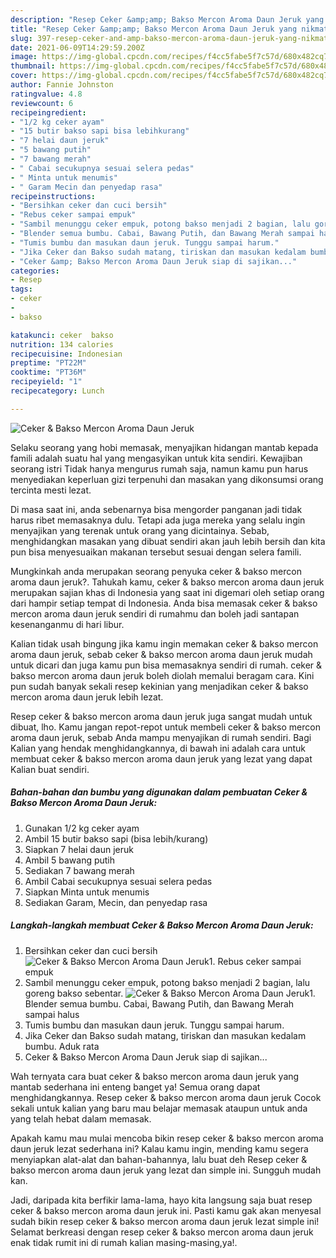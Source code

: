 ```yaml
---
description: "Resep Ceker &amp;amp; Bakso Mercon Aroma Daun Jeruk yang nikmat dan Mudah Dibuat"
title: "Resep Ceker &amp;amp; Bakso Mercon Aroma Daun Jeruk yang nikmat dan Mudah Dibuat"
slug: 397-resep-ceker-and-amp-bakso-mercon-aroma-daun-jeruk-yang-nikmat-dan-mudah-dibuat
date: 2021-06-09T14:29:59.200Z
image: https://img-global.cpcdn.com/recipes/f4cc5fabe5f7c57d/680x482cq70/ceker-bakso-mercon-aroma-daun-jeruk-foto-resep-utama.jpg
thumbnail: https://img-global.cpcdn.com/recipes/f4cc5fabe5f7c57d/680x482cq70/ceker-bakso-mercon-aroma-daun-jeruk-foto-resep-utama.jpg
cover: https://img-global.cpcdn.com/recipes/f4cc5fabe5f7c57d/680x482cq70/ceker-bakso-mercon-aroma-daun-jeruk-foto-resep-utama.jpg
author: Fannie Johnston
ratingvalue: 4.8
reviewcount: 6
recipeingredient:
- "1/2 kg ceker ayam"
- "15 butir bakso sapi bisa lebihkurang"
- "7 helai daun jeruk"
- "5 bawang putih"
- "7 bawang merah"
- " Cabai secukupnya sesuai selera pedas"
- " Minta untuk menumis"
- " Garam Mecin dan penyedap rasa"
recipeinstructions:
- "Bersihkan ceker dan cuci bersih"
- "Rebus ceker sampai empuk"
- "Sambil menunggu ceker empuk, potong bakso menjadi 2 bagian, lalu goreng bakso sebentar."
- "Blender semua bumbu. Cabai, Bawang Putih, dan Bawang Merah sampai halus"
- "Tumis bumbu dan masukan daun jeruk. Tunggu sampai harum."
- "Jika Ceker dan Bakso sudah matang, tiriskan dan masukan kedalam bumbu. Aduk rata"
- "Ceker &amp; Bakso Mercon Aroma Daun Jeruk siap di sajikan..."
categories:
- Resep
tags:
- ceker
- 
- bakso

katakunci: ceker  bakso 
nutrition: 134 calories
recipecuisine: Indonesian
preptime: "PT22M"
cooktime: "PT36M"
recipeyield: "1"
recipecategory: Lunch

---
```



![Ceker &amp; Bakso Mercon Aroma Daun Jeruk](https://img-global.cpcdn.com/recipes/f4cc5fabe5f7c57d/680x482cq70/ceker-bakso-mercon-aroma-daun-jeruk-foto-resep-utama.jpg)

Selaku seorang yang hobi memasak, menyajikan hidangan mantab kepada famili adalah suatu hal yang mengasyikan untuk kita sendiri. Kewajiban seorang istri Tidak hanya mengurus rumah saja, namun kamu pun harus menyediakan keperluan gizi terpenuhi dan masakan yang dikonsumsi orang tercinta mesti lezat.

Di masa  saat ini, anda sebenarnya bisa mengorder panganan jadi tidak harus ribet memasaknya dulu. Tetapi ada juga mereka yang selalu ingin menyajikan yang terenak untuk orang yang dicintainya. Sebab, menghidangkan masakan yang dibuat sendiri akan jauh lebih bersih dan kita pun bisa menyesuaikan makanan tersebut sesuai dengan selera famili. 



Mungkinkah anda merupakan seorang penyuka ceker &amp; bakso mercon aroma daun jeruk?. Tahukah kamu, ceker &amp; bakso mercon aroma daun jeruk merupakan sajian khas di Indonesia yang saat ini digemari oleh setiap orang dari hampir setiap tempat di Indonesia. Anda bisa memasak ceker &amp; bakso mercon aroma daun jeruk sendiri di rumahmu dan boleh jadi santapan kesenanganmu di hari libur.

Kalian tidak usah bingung jika kamu ingin memakan ceker &amp; bakso mercon aroma daun jeruk, sebab ceker &amp; bakso mercon aroma daun jeruk mudah untuk dicari dan juga kamu pun bisa memasaknya sendiri di rumah. ceker &amp; bakso mercon aroma daun jeruk boleh diolah memalui beragam cara. Kini pun sudah banyak sekali resep kekinian yang menjadikan ceker &amp; bakso mercon aroma daun jeruk lebih lezat.

Resep ceker &amp; bakso mercon aroma daun jeruk juga sangat mudah untuk dibuat, lho. Kamu jangan repot-repot untuk membeli ceker &amp; bakso mercon aroma daun jeruk, sebab Anda mampu menyajikan di rumah sendiri. Bagi Kalian yang hendak menghidangkannya, di bawah ini adalah cara untuk membuat ceker &amp; bakso mercon aroma daun jeruk yang lezat yang dapat Kalian buat sendiri.

<!--inarticleads1-->

##### Bahan-bahan dan bumbu yang digunakan dalam pembuatan Ceker &amp; Bakso Mercon Aroma Daun Jeruk:

1. Gunakan 1/2 kg ceker ayam
1. Ambil 15 butir bakso sapi (bisa lebih/kurang)
1. Siapkan 7 helai daun jeruk
1. Ambil 5 bawang putih
1. Sediakan 7 bawang merah
1. Ambil  Cabai secukupnya sesuai selera pedas
1. Siapkan  Minta untuk menumis
1. Sediakan  Garam, Mecin, dan penyedap rasa




<!--inarticleads2-->

##### Langkah-langkah membuat Ceker &amp; Bakso Mercon Aroma Daun Jeruk:

1. Bersihkan ceker dan cuci bersih
<img src="https://img-global.cpcdn.com/steps/6a13733eaff674ab/160x128cq70/ceker-bakso-mercon-aroma-daun-jeruk-langkah-memasak-1-foto.jpg" alt="Ceker &amp; Bakso Mercon Aroma Daun Jeruk">1. Rebus ceker sampai empuk
1. Sambil menunggu ceker empuk, potong bakso menjadi 2 bagian, lalu goreng bakso sebentar.
<img src="https://img-global.cpcdn.com/steps/01171f7aa0f343b1/160x128cq70/ceker-bakso-mercon-aroma-daun-jeruk-langkah-memasak-3-foto.jpg" alt="Ceker &amp; Bakso Mercon Aroma Daun Jeruk">1. Blender semua bumbu. Cabai, Bawang Putih, dan Bawang Merah sampai halus
1. Tumis bumbu dan masukan daun jeruk. Tunggu sampai harum.
1. Jika Ceker dan Bakso sudah matang, tiriskan dan masukan kedalam bumbu. Aduk rata
1. Ceker &amp; Bakso Mercon Aroma Daun Jeruk siap di sajikan...




Wah ternyata cara buat ceker &amp; bakso mercon aroma daun jeruk yang mantab sederhana ini enteng banget ya! Semua orang dapat menghidangkannya. Resep ceker &amp; bakso mercon aroma daun jeruk Cocok sekali untuk kalian yang baru mau belajar memasak ataupun untuk anda yang telah hebat dalam memasak.

Apakah kamu mau mulai mencoba bikin resep ceker &amp; bakso mercon aroma daun jeruk lezat sederhana ini? Kalau kamu ingin, mending kamu segera menyiapkan alat-alat dan bahan-bahannya, lalu buat deh Resep ceker &amp; bakso mercon aroma daun jeruk yang lezat dan simple ini. Sungguh mudah kan. 

Jadi, daripada kita berfikir lama-lama, hayo kita langsung saja buat resep ceker &amp; bakso mercon aroma daun jeruk ini. Pasti kamu gak akan menyesal sudah bikin resep ceker &amp; bakso mercon aroma daun jeruk lezat simple ini! Selamat berkreasi dengan resep ceker &amp; bakso mercon aroma daun jeruk enak tidak rumit ini di rumah kalian masing-masing,ya!.

